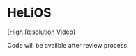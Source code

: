 # HeLiOS
[[High Resolution Video](https://youtu.be/JN2tYcxAAK4)]

Code will be availble after review process.
